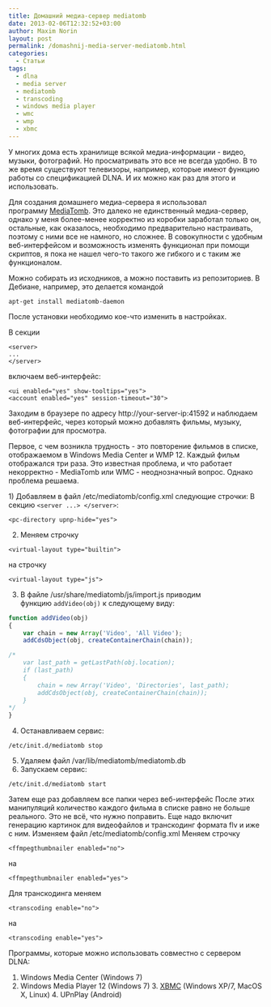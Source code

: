 ```yaml
---
title: Домашний медиа-сервер mediatomb
date: 2013-02-06T12:32:52+03:00
author: Maxim Norin
layout: post
permalink: /domashnij-media-server-mediatomb.html
categories:
  - Статьи
tags:
  - dlna
  - media server
  - mediatomb
  - transcoding
  - windows media player
  - wmc
  - wmp
  - xbmc
---
```

У многих дома есть хранилище всякой медиа-информации - видео, музыки, фотографий. Но просматривать это все не всегда удобно. В то же время существуют телевизоры, например, которые имеют функцию работы со спецификацией DLNA. И их можно как раз для этого и использовать.

Для создания домашнего медиа-сервера я использовал программу [MediaTomb](http://mediatomb.cc/). Это далеко не единственный медиа-сервер, однако у меня более-менее корректно из коробки заработал только он, остальные, как оказалось, необходимо предварительно настраивать, поэтому с ними все не намного, но сложнее. В совокупности с удобным веб-интерфейсом и возможность изменять функционал при помощи скриптов, я пока не нашел чего-то такого же гибкого и с таким же функционалом.
<!--more-->

Можно собирать из исходников, а можно поставить из репозиториев. В Дебиане, например, это делается командой
```
apt-get install mediatomb-daemon
```
После установки необходимо кое-что изменить в настройках.

В секции 
```
<server>
...
</server>
``` 
включаем веб-интерфейс:
```
<ui enabled="yes" show-tooltips="yes">
<account enabled="yes" session-timeout="30">
```
Заходим в браузере по адресу http://your-server-ip:41592 и наблюдаем веб-интерфейс, через который можно добавлять фильмы, музыку, фотографии для просмотра.

Первое, с чем возникла трудность - это повторение фильмов в списке, отображаемом в Windows Media Center и WMP 12. Каждый фильм отображался три раза. Это известная проблема, и что работает некорректно - MediaTomb или WMC - неоднозначный вопрос. Однако проблема решаема.

1) Добавляем в файл /etc/mediatomb/config.xml следующие строчки:
В секцию ```<server ...> </server>```:
```
<pc-directory upnp-hide="yes">
```
2) Меняем строчку
```
<virtual-layout type="builtin">
```
на строчку
```
<virtual-layout type="js">
```
3) В файле /usr/share/mediatomb/js/import.js приводим функцию ```addVideo(obj)``` к следующему виду:
```javascript
function addVideo(obj)
{
    var chain = new Array('Video', 'All Video');
    addCdsObject(obj, createContainerChain(chain));

/*
    var last_path = getLastPath(obj.location);
    if (last_path)
    {
        chain = new Array('Video', 'Directories', last_path);
        addCdsObject(obj, createContainerChain(chain));
    }
*/
}
```
4) Останавливаем сервис:
```
/etc/init.d/mediatomb stop
```
5) Удаляем файл /var/lib/mediatomb/mediatomb.db
6) Запускаем сервис:
```
/etc/init.d/mediatomb start
```
Затем еще раз добавляем все папки через веб-интерфейс
После этих манипуляций количество каждого фильма в списке равно не больше реального.
Это не всё, что нужно поправить. Еще надо включит генерацию картинок для видеофайлов и транскодинг формата flv и иже с ним.
Изменяем файл /etc/mediatomb/config.xml
Меняем строчку
```
<ffmpegthumbnailer enabled="no">
```
на
```
<ffmpegthumbnailer enabled="yes">
```
Для транскодинга меняем
```
<transcoding enable="no">
```
на
```
<transcoding enable="yes">
```
Программы, которые можно использовать совместно с сервером DLNA:
1. Windows Media Center (Windows 7)
2. Windows Media Player 12 (Windows 7)
3. [XBMC](http://xbmc.org/) (Windows XP/7, MacOS X, Linux)
4. UPnPlay (Android)
